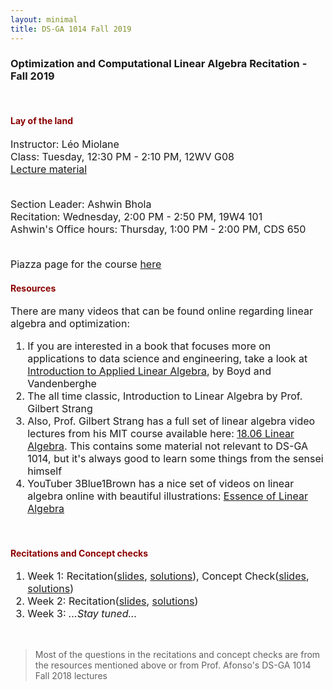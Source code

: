 ```yaml
---
layout: minimal
title: DS-GA 1014 Fall 2019
---
```



<div style='font-family:BlinkMacSystemFont,-apple-system,"Segoe UI",Roboto,Oxygen,Ubuntu,Cantarell,"Fira Sans","Droid Sans","Helvetica Neue",Helvetica,Arial,sans-serif;'>

<h3>Optimization and Computational Linear Algebra Recitation - Fall 2019</h3>
<br>


<h4><font color="darkred">Lay of the land</font></h4>
<font size="3">
Instructor: Léo Miolane<br>
Class: Tuesday, 12:30 PM - 2:10 PM, 12WV G08<br>
<a href='https://leomiolane.github.io/linalg-for-ds.html' target="_blank">Lecture material</a><br><br>

Section Leader: Ashwin Bhola<br>
Recitation: Wednesday, 2:00 PM - 2:50 PM, 19W4 101<br>
Ashwin's Office hours: Thursday, 1:00 PM - 2:00 PM, CDS 650<br><br>

Piazza page for the course <a href='https://piazza.com/nyu/fall2019/dsga1014' target="_blank">here </a>
</font>
<br>


<h4><font color="darkred">Resources</font></h4>
<font size="3">
There are many videos that can be found online regarding linear algebra and optimization:<br>
<ol>
<li> If you are interested in a book that focuses more on applications to data science and engineering, take a look at <a href='http://web.stanford.edu/~boyd/vmls/' target="_blank">Introduction to Applied Linear Algebra</a>, by Boyd and Vandenberghe</li>
<li> The all time classic, Introduction to Linear Algebra by Prof. Gilbert Strang</li>
<li> Also, Prof. Gilbert Strang has a full set of linear algebra video lectures from his MIT course available here: <a href='http://web.mit.edu/18.06/www/videos.shtml' target="_blank">18.06 Linear Algebra</a>. This contains some material not relevant to DS-GA 1014, but it's always good to learn some things from the sensei himself</li>
<li> YouTuber 3Blue1Brown has a nice set of videos on linear algebra online with beautiful illustrations: <a href='https://www.youtube.com/playlist?list=PLZHQObOWTQDPD3MizzM2xVFitgF8hE_ab' target="_blank">Essence of Linear Algebra</a></li>
</ol>
</font>
<br>

<h4><font color="darkred">Recitations and Concept checks</font></h4>
<font size="3">
<ol>
<li>Week 1: Recitation(<a href='/linalgFall19/Recitations/Week1.pdf' target="_blank">slides</a>, <a href='/linalgFall19/Recitations/Lab1Sol.pdf' target="_blank">solutions</a>), Concept Check(<a href='/linalgFall19/ConceptChecks/Week1.pdf' target="_blank">slides</a>, <a href='/linalgFall19/ConceptChecks/Week1Sol.pdf' target="_blank">solutions</a>)</li>
<li>Week 2: Recitation(<a href='/linalgFall19/Recitations/Week2.pdf' target="_blank">slides</a>, <a href='/linalgFall19/Recitations/Lab2Sol.pdf' target="_blank">solutions</a>)</li>
<li>Week 3: <i>...Stay tuned...</i></li>
</ol>
</font>
<br>


</div>


>Most of the questions in the recitations and concept checks are from the resources mentioned above or from Prof. Afonso's DS-GA 1014 Fall 2018 lectures